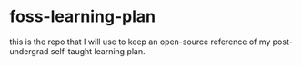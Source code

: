 # foss-learning-plan
this is the repo that I will use to keep an open-source reference of my post-undergrad self-taught learning plan.
